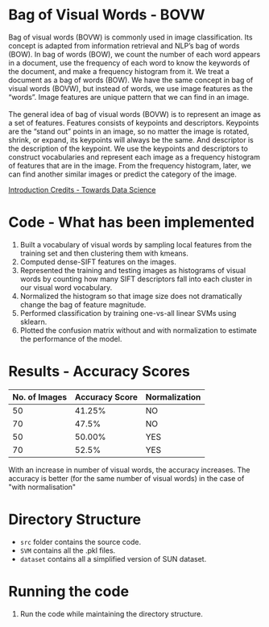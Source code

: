 # Bag of Visual Words - BOVW

Bag of visual words (BOVW) is commonly used in image classification. Its concept is adapted from information retrieval and NLP’s bag of words (BOW). In bag of words (BOW), we count the number of each word appears in a document, use the frequency of each word to know the keywords of the document, and make a frequency histogram from it. We treat a document as a bag of words (BOW). We have the same concept in bag of visual words (BOVW), but instead of words, we use image features as the “words”. Image features are unique pattern that we can find in an image. <br /> <br />
The general idea of bag of visual words (BOVW) is to represent an image as a set of features. Features consists of keypoints and descriptors. Keypoints are the “stand out” points in an image, so no matter the image is rotated, shrink, or expand, its keypoints will always be the same. And descriptor is the description of the keypoint. We use the keypoints and descriptors to construct vocabularies and represent each image as a frequency histogram of features that are in the image. From the frequency histogram, later, we can find another similar images or predict the category of the image. <br />

[Introduction Credits - Towards Data Science](https://towardsdatascience.com/bag-of-visual-words-in-a-nutshell-9ceea97ce0fb)

# Code - What has been implemented
1. Built a vocabulary of visual words by sampling local features from the training set and then clustering them with kmeans.
2. Computed dense-SIFT features on the images.
3. Represented the training and testing images as histograms of visual words by counting how many SIFT descriptors fall into each cluster in our visual word vocabulary.
4. Normalized the histogram so that image size does not dramatically change the bag of feature magnitude.
5. Performed classification by training one-vs-all linear SVMs using sklearn.
6. Plotted the confusion matrix without and with normalization to estimate the performance of the model.

# Results - Accuracy Scores

| No. of Images |Accuracy Score| Normalization |
|-------------|-------------|-------------|
|50|41.25%|NO|
|70|47.5%|NO|
|50|50.00%|YES|
|70|52.5%|YES|

With an increase in number of visual words, the accuracy increases. The accuracy is better (for the same number of visual words) in the case of "with normalisation"

# Directory Structure
- ```src``` folder contains the source code. 
- ```SVM``` contains all the .pkl files.
- ```dataset``` contains all a simplified version of SUN dataset.
 
# Running the code
1. Run the code while maintaining the directory structure.
